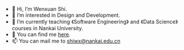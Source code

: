 - 👋 Hi, I’m Wenxuan Shi.
- 👀 I’m interested in Design and Development.
- 🌱 I’m currently teaching 《Software Engineering》 and 《Data Science》 courses in Nankai University.
- 💞️ You can find me [here](https://cs.nankai.edu.cn/info/1241/3360.htm).
- 📫 You can mail me to shiwx@nankai.edu.cn
